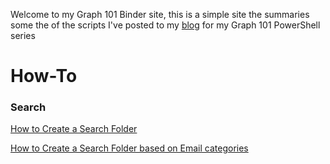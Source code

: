 Welcome to my Graph 101 Binder site, this is a simple site the summaries some the of the scripts I've posted to my [blog](https://gsexdev.blogspot.com/) for my Graph 101 PowerShell series

# How-To

### **Search**

[How to Create a Search Folder](https://github.com/gscales/Graph-Powershell-101-Binder/blob/master/Search/Creating%20a%20SearchFolder%20in%20a%20Mailbox.md) 

[How to Create a Search Folder based on Email categories](https://github.com/gscales/Graph-Powershell-101-Binder/blob/master/Search/Creating%20a%20Search%20Folder%20based%20on%20Message%20Category.md) 
